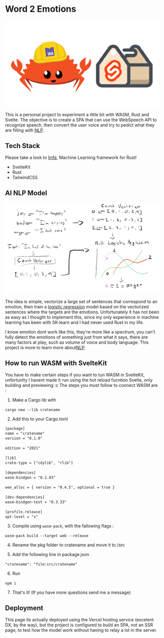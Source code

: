 # Word 2 Emotions

![Hero](hero.png 'WASM + SveltKit + AI')

This is a personal project to experiment a little bit with WASM, Rust and Svelte.
The objective is to create a SPA that can use the WebSpeech API to recognize speech, then
convert the user voice and try to pedict what they are filling with [NLP](https://en.wikipedia.org/wiki/Natural_language_processing).

## Tech Stack

Please take a look to [linfa](https://github.com/rust-ml/linfa), Machine Learning framework for Rust!

- SvelteKit
- Rust
- TailwindCSS

## AI NLP Model

![Explication](Simple.png 'Simple Explanation')

The idea is simple, vectorize a large set of sentences that correspond to an emotion, then train a [logistic regression](https://en.wikipedia.org/wiki/Logistic_regression) model based on the vectorized sentences where the targets are the emotions. Unfortunately it has not been as easy as I thought to implement this, since my only experience in machine learning has been with SK-learn and I had never used Rust in my life.

I know emotion dont work like this, they're more like a spectrum, you can't fully detect the emotions of something just from what it says, there are many factors at play, such as volume of voice and body language. This project is more to learn more about[NLP](https://en.wikipedia.org/wiki/Natural_language_processing).

## How to run WASM with SvelteKit

You have to make certain steps if you want to tun WASM in SvelteKit, unfortunlty I havent
made it run using the hot reload fucntion Svelte, only building and previewing :c
The steps you must follow to connect WASM are :

1. Make a Cargo lib with

`cargo new --lib cratename`

2. Add this to your Cargo.toml

```
[package]
name = "cratename"
version = "0.1.0"

edition = "2021"

[lib]
crate-type = ["cdylib", "rlib"]

[dependencies]
wasm-bindgen = "0.2.83"

wee_alloc = { version = "0.4.5", optional = true }

[dev-dependencies]
wasm-bindgen-test = "0.3.33"

[profile.release]
opt-level = "s"
```

3. Compile using `wasm-pack`, with the fallowing flags :

`wasm-pack build --target web --release`

4. Rename the pkg folder to cratename and move it to /src

5. Add the following line in package.json

`"cratename": "file:src/cratename"`

6. Run

`npm i`

7. That's it! (If you have more questions send me a message)

## Deployment

This page its actually deployed using the Vercel hosting service (excelent DX, by the way), but the project is configured to build an SPA, not an SSR page, to test how the model work without having to relay a lot in the server.
